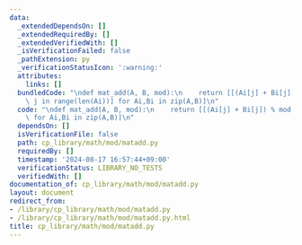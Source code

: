 ```yaml
---
data:
  _extendedDependsOn: []
  _extendedRequiredBy: []
  _extendedVerifiedWith: []
  _isVerificationFailed: false
  _pathExtension: py
  _verificationStatusIcon: ':warning:'
  attributes:
    links: []
  bundledCode: "\ndef mat_add(A, B, mod):\n    return [[(Ai[j] + Bi[j]) % mod for\
    \ j in range(len(Ai))] for Ai,Bi in zip(A,B)]\n"
  code: "\ndef mat_add(A, B, mod):\n    return [[(Ai[j] + Bi[j]) % mod for j in range(len(Ai))]\
    \ for Ai,Bi in zip(A,B)]\n"
  dependsOn: []
  isVerificationFile: false
  path: cp_library/math/mod/matadd.py
  requiredBy: []
  timestamp: '2024-08-17 16:57:44+09:00'
  verificationStatus: LIBRARY_NO_TESTS
  verifiedWith: []
documentation_of: cp_library/math/mod/matadd.py
layout: document
redirect_from:
- /library/cp_library/math/mod/matadd.py
- /library/cp_library/math/mod/matadd.py.html
title: cp_library/math/mod/matadd.py
---
```

